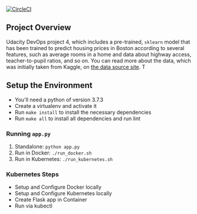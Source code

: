 [![CircleCI](https://circleci.com/gh/vsemashko/project-ml-microservice-kubernetes.svg?style=svg)](https://app.circleci.com/pipelines/github/vsemashko/project-ml-microservice-kubernetes)

## Project Overview

Udacity DevOps project 4, which includes a pre-trained, `sklearn` model that has been trained to predict housing prices 
in Boston according to several features, such as average rooms in a home and data about highway access, 
teacher-to-pupil ratios, and so on. You can read more about the data, which was initially taken from Kaggle, 
on [the data source site](https://www.kaggle.com/c/boston-housing). T

## Setup the Environment

* You'll need a python of version 3.7.3
* Create a virtualenv and activate it
* Run `make install` to install the necessary dependencies
* Run `make all` to install all dependencies and run lint

### Running `app.py`

1. Standalone:  `python app.py`
2. Run in Docker:  `./run_docker.sh`
3. Run in Kubernetes:  `./run_kubernetes.sh`

### Kubernetes Steps

* Setup and Configure Docker locally
* Setup and Configure Kubernetes locally
* Create Flask app in Container
* Run via kubectl
